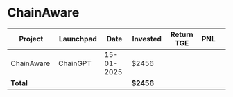 # ChainAware



<table data-full-width="true"><thead><tr><th width="152">Project</th><th width="138">Launchpad</th><th width="132">Date</th><th width="133">Invested</th><th width="176">Return TGE </th><th>PNL</th><th></th></tr></thead><tbody><tr><td>ChainAware</td><td>ChainGPT</td><td>15-01-2025</td><td>$2456</td><td></td><td></td><td></td></tr><tr><td><strong>Total</strong></td><td></td><td></td><td><strong>$2456</strong></td><td></td><td></td><td></td></tr></tbody></table>

